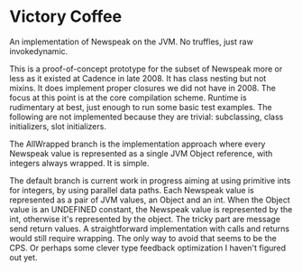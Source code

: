 # Victory Coffee #

An implementation of Newspeak on the JVM. No truffles, just raw invokedynamic.

This is a proof-of-concept prototype for the subset of Newspeak more or less as it existed at Cadence in late 2008. It has class nesting but not mixins. It does implement proper closures we did not have in 2008. The focus at this point is at the core compilation scheme. Runtime is rudimentary at best, just enough to run some basic test examples. The following are not implemented because they are trivial: subclassing, class initializers, slot initializers.

The AllWrapped branch is the implementation approach where every Newspeak value is represented as a single JVM Object reference, with integers always wrapped. It is simple.

The default branch is current work in progress aiming at using primitive ints for integers, by using parallel data paths. Each Newspeak value is represented as a pair of JVM values, an Object and an int. When the Object value is an UNDEFINED constant, the Newspeak value is represented by the int, otherwise it's represented by the object. The tricky part are message send return values. A straightforward implementation with calls and returns would still require wrapping. The only way to avoid that seems to be the CPS. Or perhaps some clever type feedback optimization I haven't figured out yet.